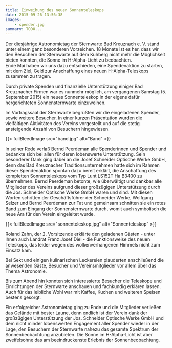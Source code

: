 ```yaml
---
title: Einweihung des neuen Sonnenteleskops
date: 2015-09-26 13:56:38
images: 
    - spender.jpg
summary: TODO...
---
```

Der diesjährige Astronomietag der Sternwarte Bad Kreuznach e. V. stand unter einem ganz besonderen Vorzeichen. 18 Monate ist es her, dass wir den Besuchern der Sternwarte auf dem Kuhberg nicht mehr die Möglichkeit bieten konnten, die Sonne im H-Alpha-Licht zu beobachten.  
Ende Mai haben wir uns dazu entschieden, eine Spendenaktion zu starten, mit dem Ziel, Geld zur Anschaffung eines neuen H-Alpha-Teleskops zusammen zu tragen.

Durch private Spenden und finanzielle Unterstützung einiger Bad Kreuznacher Firmen war es nunmehr möglich, am vergangenen Samstag (5. September 2015) ein neues Sonnenteleskop in der eigens dafür hergerichteten Sonnensternwarte einzuweihen.

Im Vortragssaal der Sternwarte begrüßten wir die eingeladenen Spender, sowie weitere Besucher. In einer kurzen Präsentation wurden die vielfältigen Aktivitäten des Vereins vorgestellt und auf die stetig ansteigende Anzahl von Besuchern hingewiesen.

{{< fullBleedImage src="band.jpg" alt="Band" >}}

In seiner Rede verlaß Bernd Peerdeman alle Spenderinnen und Spender und bedankte sich bei allen für deren lobenswerte Unterstützung. Sein besonderer Dank ging dabei an die Josef Schneider Optische Werke GmbH, denn das Bad Kreuznacher Traditionsunternehmen hatte sich im Rahmen dieser Spendenaktion spontan dazu bereit erklärt, die Anschaffung des kompletten Sonnenteleskops vom Typ Lunt LS152T Ha B3400 zu übernehmen. Bernd Peerdeman betonte, wie überwältigt und dankbar alle Mitglieder des Vereins aufgrund dieser großzügigen Unterstützung durch die Jos. Schneider Optische Werke GmbH waren und sind. Mit diesen Worten schritten der Geschäftsführer der Schneider Werke, Wolfgang Selzer und Bernd Peerdeman zur Tat und gemeinsam schnitten sie ein rotes Band zum Eingang der Sonnensternwarte durch, womit auch symbolisch die neue Ära für den Verein eingeleitet wurde.

{{< fullBleedImage src="sonnenteleskop.jpg" alt="Sonnenteleskop" >}}

Roland Zahn, der 2. Vorsitzende erklärte den geladenen Gästen - unter Ihnen auch Landrat Franz Josef Diel - die Funktionsweise des neuen Teleskops, das leider wegen des wolkenverhangenen Himmels nicht zum Einsatz kam.

Bei Sekt und einigen kulinarischen Leckereien plauderten anschließend die anwesenden Gäste, Besucher und Vereinsmitglieder vor allem über das Thema Astronomie.

Bis zum Abend hin konnten sich interessierte Besucher die Teleskope und Einrichtungen der Sternwarte anschauen und fachkundig erklären lassen. Auch für das leibliche Wohl war mit Kaffee, Kuchen und weiteren Speisen bestens gesorgt.

Ein erfolgreicher Astronomietag ging zu Ende und die Mitglieder verließen das Gelände mit bester Laune, denn endlich ist der Verein dank der großzügigen Unterstützung der Jos. Schneider Optische Werke GmbH und dem nicht minder lobenswerten Engagement aller Spender wieder in der Lage, den Besuchern der Sternwarte nahezu das gesamte Spektrum der Sonnenbeobachtung anzubieten. Die Sonne im H-Alpha-Licht ist aber zweifelsohne das am beeindruckenste Erlebnis der Sonnenbeobachtung.